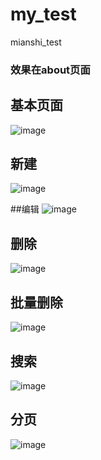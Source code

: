# my_test
mianshi_test
### 效果在about页面
## 基本页面
![image](https://user-images.githubusercontent.com/87126907/226187116-14cb4747-1a94-4220-9a14-c0e5a30b848c.png)

## 新建
![image](https://user-images.githubusercontent.com/87126907/226187150-5a421d5e-01cc-4ed3-9d3d-e69a18679fdc.png)

##编辑
![image](https://user-images.githubusercontent.com/87126907/226187176-7ca6d212-497f-44b9-b1b2-5d13d6c2340c.png)

## 删除
![image](https://user-images.githubusercontent.com/87126907/226187202-3e8df827-2ce9-4556-9da6-9168269d882e.png)

## 批量删除
![image](https://user-images.githubusercontent.com/87126907/226187262-a80f7b94-90f5-457a-944a-c76d6506c6e5.png)

## 搜索
![image](https://user-images.githubusercontent.com/87126907/226187324-97a1ecfa-d4d5-4888-9ae2-17e3b6b925a0.png)

## 分页
![image](https://user-images.githubusercontent.com/87126907/226187355-55f71740-2b83-4994-98a5-e54c3bffb16f.png)


